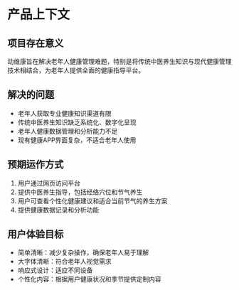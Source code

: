 # 产品上下文

## 项目存在意义
动维康旨在解决老年人健康管理难题，特别是将传统中医养生知识与现代健康管理技术相结合，为老年人提供全面的健康指导平台。

## 解决的问题
- 老年人获取专业健康知识渠道有限
- 传统中医养生知识缺乏系统化、数字化呈现
- 老年人健康数据管理和分析能力不足
- 现有健康APP界面复杂，不适合老年人使用

## 预期运作方式
1. 用户通过网页访问平台
2. 提供中医养生指导，包括经络穴位和节气养生
3. 用户可查看个性化健康建议和适合当前节气的养生方案
4. 提供健康数据记录和分析功能

## 用户体验目标
- 简单清晰：减少复杂操作，确保老年人易于理解
- 大字体清晰：符合老年人视觉需求
- 响应式设计：适应不同设备
- 个性化内容：根据用户健康状况和季节提供定制内容 